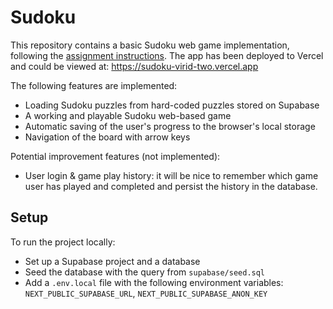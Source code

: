 # Sudoku 

This repository contains a basic Sudoku web game implementation, following the [assignment instructions](https://you.ashbyhq.com/mobbin.com/assignment/ae1daa8e-b30e-496c-b510-1c8c03c0bb27). The app has been deployed to Vercel and could be viewed at: https://sudoku-virid-two.vercel.app

The following features are implemented:
- Loading Sudoku puzzles from hard-coded puzzles stored on Supabase
- A working and playable Sudoku web-based game
- Automatic saving of the user's progress to the browser's local storage
- Navigation of the board with arrow keys


Potential improvement features (not implemented):
- User login & game play history: it will be nice to remember which game user has played and completed and persist the history in the database.

## Setup

To run the project locally:
- Set up a Supabase project and a database
- Seed the database with the query from `supabase/seed.sql`
- Add a `.env.local` file with the following environment variables: `NEXT_PUBLIC_SUPABASE_URL`, `NEXT_PUBLIC_SUPABASE_ANON_KEY`
